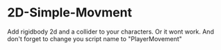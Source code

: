 # 2D-Simple-Movment
Add rigidbody 2d and a collider to your characters. Or it wont work. And don't forget to change you script name to "PlayerMovement"
